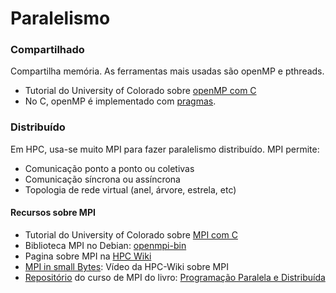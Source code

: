 # Paralelismo

### Compartilhado

Compartilha memória. As ferramentas mais usadas são openMP e pthreads.
* Tutorial do University of Colorado sobre [openMP com C](https://curc.readthedocs.io/en/latest/programming/OpenMP-C.html)
* No C, openMP é implementado com [pragmas](https://gcc.gnu.org/onlinedocs/cpp/Pragmas.html). 
  
### Distribuído

Em HPC, usa-se muito MPI para fazer paralelismo distribuído.
MPI permite:
* Comunicação ponto a ponto ou coletivas
* Comunicação síncrona ou assíncrona
* Topologia de rede virtual (anel, árvore, estrela, etc)


#### Recursos sobre MPI
* Tutorial do University of Colorado sobre [MPI com C](https://curc.readthedocs.io/en/latest/programming/MPI-C.html)
* Biblioteca MPI no Debian: [openmpi-bin](https://packages.debian.org/bookworm/openmpi-bin)
* Pagina sobre MPI na [HPC Wiki](https://hpc-wiki.info/hpc/MPI)
* [MPI in small Bytes](https://www.youtube.com/watch?v=giaIDk2vPxU): Vídeo da HPC-Wiki sobre MPI
* [Repositório](https://github.com/Programacao-Paralela-e-Distribuida/MPI) do curso de MPI do livro: [Programação Paralela e Distribuída](https://www.casadocodigo.com.br/products/livro-programacao-paralela)
